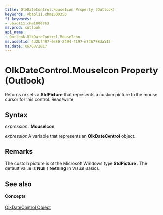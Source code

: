 ```yaml
---
title: OlkDateControl.MouseIcon Property (Outlook)
keywords: vbaol11.chm1000353
f1_keywords:
- vbaol11.chm1000353
ms.prod: outlook
api_name:
- Outlook.OlkDateControl.MouseIcon
ms.assetid: 4d2bf497-0e80-2494-4197-e746778da519
ms.date: 06/08/2017
---
```



# OlkDateControl.MouseIcon Property (Outlook)

Returns or sets a  **StdPicture** that represents a custom picture to the mouse cursor for this control. Read/write.


## Syntax

 _expression_ . **MouseIcon**

 _expression_ A variable that represents an **OlkDateControl** object.


## Remarks

The custom picture is of the Microsoft Windows type  **StdPicture** . The default value is **Null** ( **Nothing** in Visual Basic).


## See also


#### Concepts


[OlkDateControl Object](Outlook.OlkDateControl.md)

